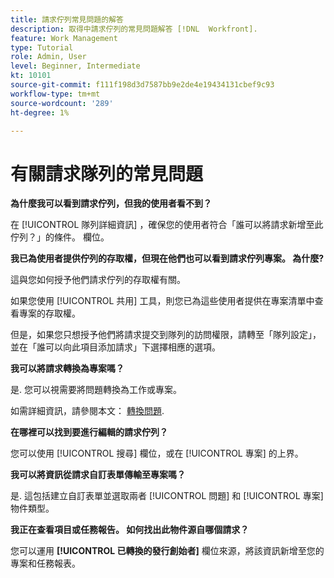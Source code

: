 ```yaml
---
title: 請求佇列常見問題的解答
description: 取得中請求佇列的常見問題解答 [!DNL  Workfront].
feature: Work Management
type: Tutorial
role: Admin, User
level: Beginner, Intermediate
kt: 10101
source-git-commit: f111f198d3d7587bb9e2de4e19434131cbef9c93
workflow-type: tm+mt
source-wordcount: '289'
ht-degree: 1%

---
```


# 有關請求隊列的常見問題

**為什麼我可以看到請求佇列，但我的使用者看不到？**

在 [!UICONTROL 隊列詳細資訊] ，確保您的使用者符合「誰可以將請求新增至此佇列？」的條件。 欄位。

**我已為使用者提供佇列的存取權，但現在他們也可以看到請求佇列專案。 為什麼?**

這與您如何授予他們請求佇列的存取權有關。

如果您使用 [!UICONTROL 共用] 工具，則您已為這些使用者提供在專案清單中查看專案的存取權。

但是，如果您只想授予他們將請求提交到隊列的訪問權限，請轉至「隊列設定」，並在「誰可以向此項目添加請求」下選擇相應的選項。

**我可以將請求轉換為專案嗎？**

是. 您可以視需要將問題轉換為工作或專案。

如需詳細資訊，請參閱本文： [轉換問題](https://experienceleague.adobe.com/docs/workfront/using/manage-work/issues/convert-issues/convert-issues-overview.html?lang=en).

**在哪裡可以找到要進行編輯的請求佇列？**

您可以使用 [!UICONTROL 搜尋] 欄位，或在 [!UICONTROL 專案] 的上界。

**我可以將資訊從請求自訂表單傳輸至專案嗎？**

是. 這包括建立自訂表單並選取兩者 [!UICONTROL 問題] 和 [!UICONTROL 專案] 物件類型。

**我正在查看項目或任務報告。 如何找出此物件源自哪個請求？**

您可以運用 **[!UICONTROL 已轉換的發行創始者]** 欄位來源，將該資訊新增至您的專案和任務報表。

